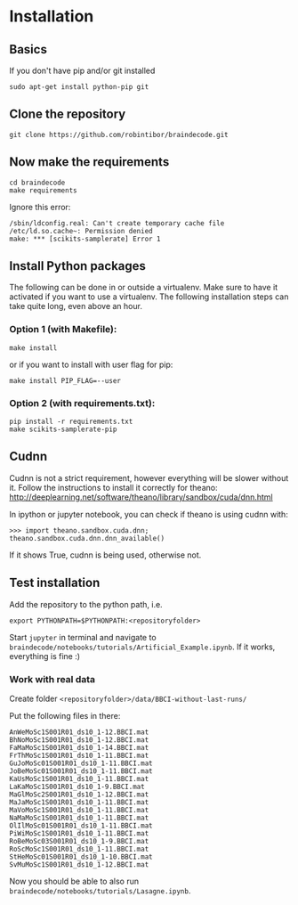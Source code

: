 # Installation

## Basics
If you don't have pip and/or git installed
```
sudo apt-get install python-pip git
```

## Clone the repository
```
git clone https://github.com/robintibor/braindecode.git
```

## Now make the requirements

```
cd braindecode
make requirements
```

Ignore this error:
```
/sbin/ldconfig.real: Can't create temporary cache file /etc/ld.so.cache~: Permission denied
make: *** [scikits-samplerate] Error 1
```

## Install Python packages

The following can be done in or outside a virtualenv. Make sure to have it activated if you want to use a virtualenv. The following installation steps can take quite long, even above an hour.


### Option 1 (with Makefile):
```
make install
```

or if you want to install with user flag for pip:


```
make install PIP_FLAG=--user
```

### Option 2 (with requirements.txt):

```
pip install -r requirements.txt
make scikits-samplerate-pip

```

## Cudnn

Cudnn is not a strict requirement, however everything will be slower without it.
Follow the instructions to install it correctly for theano:
http://deeplearning.net/software/theano/library/sandbox/cuda/dnn.html

In ipython or jupyter notebook, you can check if theano is using cudnn with:

```
>>> import theano.sandbox.cuda.dnn; theano.sandbox.cuda.dnn.dnn_available()
```
If it shows True, cudnn is being used, otherwise not.

## Test installation

Add the repository to the python path, i.e. 
``` 
export PYTHONPATH=$PYTHONPATH:<repositoryfolder>
```

Start ```jupyter``` in terminal and navigate to ```braindecode/notebooks/tutorials/Artificial_Example.ipynb```. If it works, everything is fine :)


### Work with real data

Create folder ```<repositoryfolder>/data/BBCI-without-last-runs/```

Put the following files in there:

```
AnWeMoSc1S001R01_ds10_1-12.BBCI.mat
BhNoMoSc1S001R01_ds10_1-12.BBCI.mat
FaMaMoSc1S001R01_ds10_1-14.BBCI.mat
FrThMoSc1S001R01_ds10_1-11.BBCI.mat
GuJoMoSc01S001R01_ds10_1-11.BBCI.mat
JoBeMoSc01S001R01_ds10_1-11.BBCI.mat
KaUsMoSc1S001R01_ds10_1-11.BBCI.mat
LaKaMoSc1S001R01_ds10_1-9.BBCI.mat
MaGlMoSc2S001R01_ds10_1-12.BBCI.mat
MaJaMoSc1S001R01_ds10_1-11.BBCI.mat
MaVoMoSc1S001R01_ds10_1-11.BBCI.mat
NaMaMoSc1S001R01_ds10_1-11.BBCI.mat
OlIlMoSc01S001R01_ds10_1-11.BBCI.mat
PiWiMoSc1S001R01_ds10_1-11.BBCI.mat
RoBeMoSc03S001R01_ds10_1-9.BBCI.mat
RoScMoSc1S001R01_ds10_1-11.BBCI.mat
StHeMoSc01S001R01_ds10_1-10.BBCI.mat
SvMuMoSc1S001R01_ds10_1-12.BBCI.mat
```

Now you should be able to also run ```braindecode/notebooks/tutorials/Lasagne.ipynb```.
